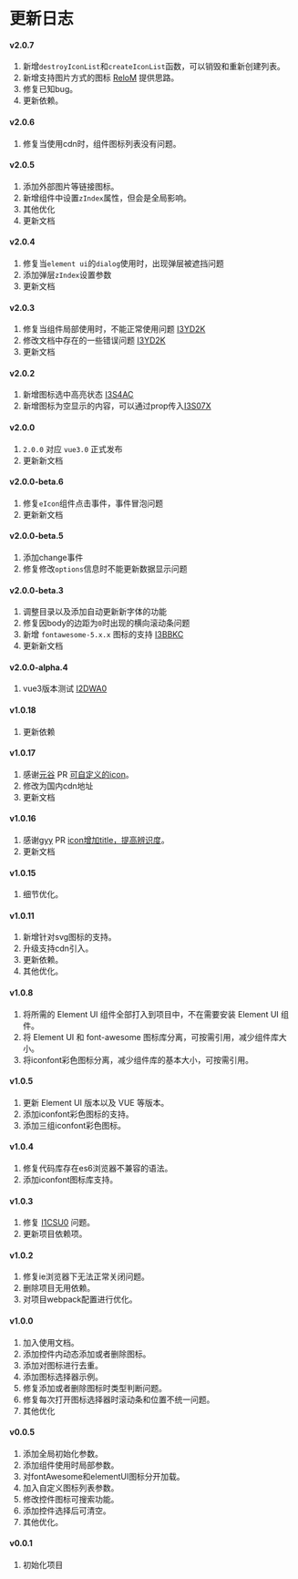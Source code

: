 # 更新日志

#### v2.0.7
1. 新增`destroyIconList`和`createIconList`函数，可以销毁和重新创建列表。
2. 新增支持图片方式的图标 [ReloM](https://gitee.com/ReloM) 提供思路。
3. 修复已知bug。
4. 更新依赖。

#### v2.0.6
1. 修复当使用cdn时，组件图标列表没有问题。

#### v2.0.5
1. 添加外部图片等链接图标。
2. 新增组件中设置`zIndex`属性，但会是全局影响。
3. 其他优化
4. 更新文档

#### v2.0.4
1. 修复当`element ui`的`dialog`使用时，出现弹层被遮挡问题
2. 添加弹层`zIndex`设置参数
3. 更新文档

#### v2.0.3
1. 修复当组件局部使用时，不能正常使用问题 [I3YD2K](https://gitee.com/cnovel/e-icon-picker/issues/I3YD2K)
2. 修改文档中存在的一些错误问题 [I3YD2K](https://gitee.com/cnovel/e-icon-picker/issues/I3YD2K)
3. 更新文档

#### v2.0.2
1. 新增图标选中高亮状态 [I3S4AC](https://gitee.com/cnovel/e-icon-picker/issues/I3S4AC)
2. 新增图标为空显示的内容，可以通过prop传入[I3S07X](https://gitee.com/cnovel/e-icon-picker/issues/I3S07X)

#### v2.0.0
1. `2.0.0` 对应 `vue3.0` 正式发布
2. 更新新文档

#### v2.0.0-beta.6
1. 修复`eIcon`组件点击事件，事件冒泡问题
2. 更新新文档

#### v2.0.0-beta.5
1. 添加change事件
2. 修复修改`options`信息时不能更新数据显示问题

#### v2.0.0-beta.3
1. 调整目录以及添加自动更新新字体的功能
2. 修复因body的边距为`0`时出现的横向滚动条问题
3. 新增 `fontawesome-5.x.x` 图标的支持 [I3BBKC](https://gitee.com/cnovel/e-icon-picker/issues/I3BBKC)
4. 更新新文档

#### v2.0.0-alpha.4
1. vue3版本测试 [I2DWA0](https://gitee.com/cnovel/e-icon-picker/issues/I2DWA0)

#### v1.0.18
1. 更新依赖

#### v1.0.17
1. 感谢[元谷](https://gitee.com/yuangu) PR [可自定义的icon](https://gitee.com/cnovel/e-icon-picker/pulls/3/commits)。
2. 修改为国内cdn地址
3. 更新文档

#### v1.0.16
1. 感谢[gyy](https://gitee.com/guyangyang) PR [icon增加title，提高辨识度](https://gitee.com/cnovel/e-icon-picker/commit/19eeee1e6efcc0771f78ed124ff81888357acbdd)。
2. 更新文档

#### v1.0.15
1. 细节优化。

#### v1.0.11
1. 新增针对svg图标的支持。
2. 升级支持cdn引入。
3. 更新依赖。
4. 其他优化。

#### v1.0.8
1. 将所需的 Element UI 组件全部打入到项目中，不在需要安装 Element UI 组件。
2. 将 Element UI 和 font-awesome 图标库分离，可按需引用，减少组件库大小。
3. 将iconfont彩色图标分离，减少组件库的基本大小，可按需引用。

#### v1.0.5
1. 更新 Element UI 版本以及 VUE 等版本。
2. 添加iconfont彩色图标的支持。
3. 添加三组iconfont彩色图标。

#### v1.0.4
1. 修复代码库存在es6浏览器不兼容的语法。
2. 添加iconfont图标库支持。

#### v1.0.3
1. 修复 [I1CSU0](https://gitee.com/cnovel/e-icon-picker/issues/I1CSU0) 问题。
2. 更新项目依赖项。

#### v1.0.2
1. 修复ie浏览器下无法正常关闭问题。
2. 删除项目无用依赖。
3. 对项目webpack配置进行优化。

#### v1.0.0
1. 加入使用文档。
2. 添加控件内动态添加或者删除图标。
3. 添加对图标进行去重。
4. 添加图标选择器示例。
5. 修复添加或者删除图标时类型判断问题。
6. 修复每次打开图标选择器时滚动条和位置不统一问题。
7. 其他优化

#### v0.0.5
1. 添加全局初始化参数。
2. 添加组件使用时局部参数。
3. 对fontAwesome和elementUI图标分开加载。
4. 加入自定义图标列表参数。
5. 修改控件图标可搜索功能。
6. 添加控件选择后可清空。
7. 其他优化。


#### v0.0.1
1. 初始化项目
